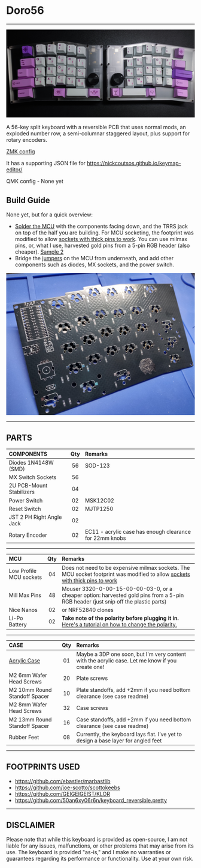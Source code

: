 # Doro56
***
![Image](/pics/build.jpg)

A 56-key split keyboard with a reversible PCB that uses normal mods, an exploded number row, a semi-columnar staggered layout, plus support for rotary encoders.

[ZMK config](https://github.com/gehennaXXIV/zmk-config-Doro56)

It has a supporting JSON file for https://nickcoutsos.github.io/keymap-editor/

QMK config - None yet

## Build Guide
None yet, but for a quick overview:
* [Solder the MCU](https://raw.githubusercontent.com/gehennaXXIV/Doro56/main/pics/mcu.jpg) with the components facing down, and the TRRS jack on top of the half you are building. For MCU socketing, the footprint was modified to allow [sockets with thick pins to work](https://down-ph.img.susercontent.com/file/sg-11134201-7qvco-ley7fi4ef44v33). You can use milmax pins, or, what I use, harvested gold pins from a 5-pin RGB header (also cheaper). [Sample 2](https://raw.githubusercontent.com/gehennaXXIV/Doro56/main/pics/sockets.jpg)
* Bridge the [jumpers](https://raw.githubusercontent.com/gehennaXXIV/Doro56/main/pics/bridge.jpg) on the MCU from underneath, and add other components such as diodes, MX sockets, and the power switch.

![Image](/pics/pcb.jpg)

***
## PARTS
| **COMPONENTS**             |  Qty  |  Remarks |
| :------------------------- | :---: | :------  |
| Diodes 1N4148W (SMD)        |  56   | SOD-123  |
| MX Switch Sockets           |  56   |          |
| 2U PCB-Mount Stabilizers    |  04   |          |
| Power Switch                |  02   | MSK12C02 |
| Reset Switch                |  02   | MJTP1250 |
| JST 2 PH Right Angle Jack   |  02   |          |
| Rotary Encoder              |  02   | EC11 - acrylic case has enough clearance for 22mm knobs |

***
| **MCU**                        |  Qty  |  Remarks |
| :----------------------------- | :---: | :------  |
| Low Profile MCU sockets        |  04   |  Does not need to be expensive milmax sockets. The MCU socket footprint was modified to allow [sockets with thick pins to work](https://down-ph.img.susercontent.com/file/sg-11134201-7qvco-ley7fi4ef44v33) |
| Mill Max Pins                  |  48   |  Mouser 3320-0-00-15-00-00-03-0, or a cheaper option: harvested gold pins from a 5-pin RGB header (just snip off the plastic parts) |
| Nice Nanos                     |  02   |  or NRF52840 clones |
| Li-Po Battery                  |  02   |  **Take note of the polarity before plugging it in.** [Here's a tutorial on how to change the polarity.](https://www.youtube.com/watch?v=za-azgbZor8) |

***
| **CASE**                                |  Qty  |  Remarks |
| :--------------------------------------- | :---: | :------  |
| [Acrylic Case](/Case/acrylic)            |  01   | Maybe a 3DP one soon, but I'm very content with the acrylic case. Let me know if you create one! |
| M2 6mm Wafer Head Screws                 |  20   | Plate screws |
| M2 10mm Round Standoff Spacer            |  10   | Plate standoffs, add +2mm if you need bottom clearance (see case readme) |
| M2 8mm Wafer Head Screws                 |  32   | Case screws |
| M2 13mm Round Standoff Spacer            |  16   | Case standoffs, add +2mm if you need bottom clearance (see case readme) |
| Rubber Feet                              |  08   | Currently, the keyboard lays flat. I’ve yet to design a base layer for angled feet |

***
## FOOTPRINTS USED
* https://github.com/ebastler/marbastlib
* https://github.com/joe-scotto/scottokeebs
* https://github.com/GEIGEIGEIST/KLOR
* https://github.com/50an6xy06r6n/keyboard_reversible.pretty

***
## DISCLAIMER
Please note that while this keyboard is provided as open-source, I am not liable for any issues, malfunctions, or other problems that may arise from its use. The keyboard is provided "as-is," and I make no warranties or guarantees regarding its performance or functionality. Use at your own risk.
